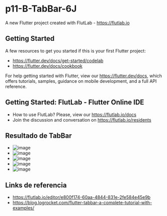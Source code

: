 # p11-B-TabBar-6J

A new Flutter project created with FlutLab - https://flutlab.io

## Getting Started

A few resources to get you started if this is your first Flutter project:

- https://flutter.dev/docs/get-started/codelab
- https://flutter.dev/docs/cookbook

For help getting started with Flutter, view our
https://flutter.dev/docs, which offers tutorials,
samples, guidance on mobile development, and a full API reference.

## Getting Started: FlutLab - Flutter Online IDE

- How to use FlutLab? Please, view our https://flutlab.io/docs
- Join the discussion and conversation on https://flutlab.io/residents

## Resultado de TabBar

- ![image](https://github.com/DDOrozco17/p11-B-TabBar-6J/assets/143548028/07562f85-d746-4b23-b29d-e6ce49c1a8fb)
- ![image](https://github.com/DDOrozco17/p11-B-TabBar-6J/assets/143548028/042a50df-1cd1-45c0-957e-11c56773df3b)
- ![image](https://github.com/DDOrozco17/p11-B-TabBar-6J/assets/143548028/b82855a7-b30d-4b47-ad3e-ec17b26dc518)
- ![image](https://github.com/DDOrozco17/p11-B-TabBar-6J/assets/143548028/9843f70d-8278-46fc-8523-57f1ba27cddc)
- ![image](https://github.com/DDOrozco17/p11-B-TabBar-6J/assets/143548028/8fb2c3f9-8225-45f7-a095-783ac4e5aa32)

## Links de referencia

- https://flutlab.io/editor/e800f174-60aa-4844-831e-2fe584e45e9b
- https://blog.logrocket.com/flutter-tabbar-a-complete-tutorial-with-examples/





